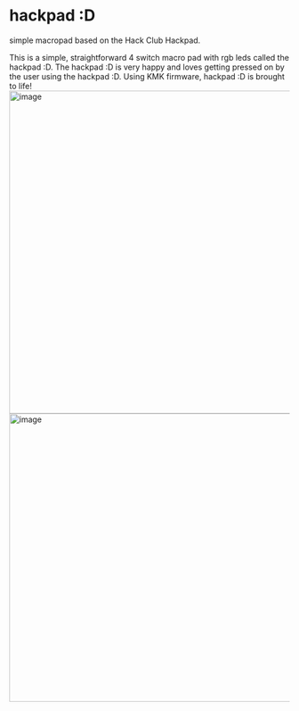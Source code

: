 # hackpad :D
simple macropad based on the Hack Club Hackpad.

This is a simple, straightforward 4 switch macro pad with rgb leds called the hackpad :D. The hackpad :D is very happy and loves getting pressed on by the user using the hackpad :D. Using KMK firmware, hackpad :D is brought to life! <img width="1206" height="579" alt="image" src="https://github.com/user-attachments/assets/a4eb3373-93e2-49ad-999e-7d6dc0fc0545" />
<img width="844" height="517" alt="image" src="https://github.com/user-attachments/assets/0c06d45f-6f81-4be2-8223-ea8b9bbb4d56" />

